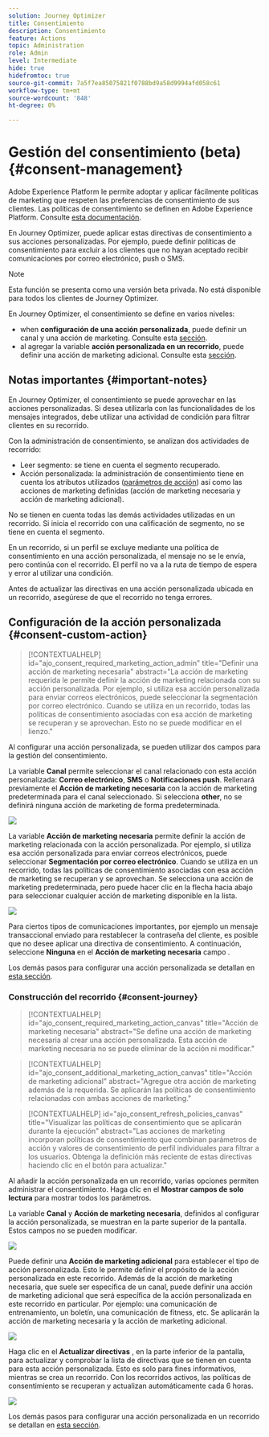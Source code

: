 ```yaml
---
solution: Journey Optimizer
title: Consentimiento
description: Consentimiento
feature: Actions
topic: Administration
role: Admin
level: Intermediate
hide: true
hidefromtoc: true
source-git-commit: 7a5f7ea85075821f0788bd9a58d9994afd058c61
workflow-type: tm+mt
source-wordcount: '848'
ht-degree: 0%

---
```


# Gestión del consentimiento (beta) {#consent-management}

Adobe Experience Platform le permite adoptar y aplicar fácilmente políticas de marketing que respeten las preferencias de consentimiento de sus clientes. Las políticas de consentimiento se definen en Adobe Experience Platform. Consulte [esta documentación](https://experienceleague.adobe.com/docs/experience-platform/data-governance/policies/user-guide.html?lang=en#consent-policy).

En Journey Optimizer, puede aplicar estas directivas de consentimiento a sus acciones personalizadas. Por ejemplo, puede definir políticas de consentimiento para excluir a los clientes que no hayan aceptado recibir comunicaciones por correo electrónico, push o SMS.

>[!NOTE]
>
>Esta función se presenta como una versión beta privada. No está disponible para todos los clientes de Journey Optimizer.

En Journey Optimizer, el consentimiento se define en varios niveles:

* when **configuración de una acción personalizada**, puede definir un canal y una acción de marketing. Consulte esta [sección](../action/consent.md#consent-custom-action).
* al agregar la variable **acción personalizada en un recorrido**, puede definir una acción de marketing adicional. Consulte esta [sección](../action/consent.md#consent-journey).

## Notas importantes {#important-notes}

En Journey Optimizer, el consentimiento se puede aprovechar en las acciones personalizadas. Si desea utilizarla con las funcionalidades de los mensajes integrados, debe utilizar una actividad de condición para filtrar clientes en su recorrido.

Con la administración de consentimiento, se analizan dos actividades de recorrido:

* Leer segmento: se tiene en cuenta el segmento recuperado.
* Acción personalizada: la administración de consentimiento tiene en cuenta los atributos utilizados ([parámetros de acción](../action/about-custom-action-configuration.md#define-the-message-parameters)) así como las acciones de marketing definidas (acción de marketing necesaria y acción de marketing adicional).

No se tienen en cuenta todas las demás actividades utilizadas en un recorrido. Si inicia el recorrido con una calificación de segmento, no se tiene en cuenta el segmento.

En un recorrido, si un perfil se excluye mediante una política de consentimiento en una acción personalizada, el mensaje no se le envía, pero continúa con el recorrido. El perfil no va a la ruta de tiempo de espera y error al utilizar una condición.

Antes de actualizar las directivas en una acción personalizada ubicada en un recorrido, asegúrese de que el recorrido no tenga errores.

<!--
There are two types of latency regarding the use of consent policies:

* **User latency**: the delay from the time a profile changes a consent settings to the moment it is applied in Experience Platform. This can take up to 48h. 
* **Consent policy latency**: the delay from the time a consent policy is created or updated to the moment it is applied. This can take up to 6 hours
-->

## Configuración de la acción personalizada {#consent-custom-action}

>[!CONTEXTUALHELP]
>id="ajo_consent_required_marketing_action_admin"
>title="Definir una acción de marketing necesaria"
>abstract="La acción de marketing requerida le permite definir la acción de marketing relacionada con su acción personalizada. Por ejemplo, si utiliza esa acción personalizada para enviar correos electrónicos, puede seleccionar la segmentación por correo electrónico. Cuando se utiliza en un recorrido, todas las políticas de consentimiento asociadas con esa acción de marketing se recuperan y se aprovechan. Esto no se puede modificar en el lienzo."

Al configurar una acción personalizada, se pueden utilizar dos campos para la gestión del consentimiento.

La variable **Canal** permite seleccionar el canal relacionado con esta acción personalizada: **Correo electrónico**, **SMS** o **Notificaciones push**. Rellenará previamente el **Acción de marketing necesaria** con la acción de marketing predeterminada para el canal seleccionado. Si selecciona **other**, no se definirá ninguna acción de marketing de forma predeterminada.

![](assets/consent1.png)

La variable **Acción de marketing necesaria** permite definir la acción de marketing relacionada con la acción personalizada. Por ejemplo, si utiliza esa acción personalizada para enviar correos electrónicos, puede seleccionar **Segmentación por correo electrónico**. Cuando se utiliza en un recorrido, todas las políticas de consentimiento asociadas con esa acción de marketing se recuperan y se aprovechan. Se selecciona una acción de marketing predeterminada, pero puede hacer clic en la flecha hacia abajo para seleccionar cualquier acción de marketing disponible en la lista.

![](assets/consent2.png)

Para ciertos tipos de comunicaciones importantes, por ejemplo un mensaje transaccional enviado para restablecer la contraseña del cliente, es posible que no desee aplicar una directiva de consentimiento. A continuación, seleccione **Ninguna** en el **Acción de marketing necesaria** campo .

Los demás pasos para configurar una acción personalizada se detallan en [esta sección](../action/about-custom-action-configuration.md#consent-management).

### Construcción del recorrido {#consent-journey}

>[!CONTEXTUALHELP]
>id="ajo_consent_required_marketing_action_canvas"
>title="Acción de marketing necesaria"
>abstract="Se define una acción de marketing necesaria al crear una acción personalizada. Esta acción de marketing necesaria no se puede eliminar de la acción ni modificar."

>[!CONTEXTUALHELP]
>id="ajo_consent_additional_marketing_action_canvas"
>title="Acción de marketing adicional"
>abstract="Agregue otra acción de marketing además de la requerida. Se aplicarán las políticas de consentimiento relacionadas con ambas acciones de marketing."

>[!CONTEXTUALHELP]
>id="ajo_consent_refresh_policies_canvas"
>title="Visualizar las políticas de consentimiento que se aplicarán durante la ejecución"
>abstract="Las acciones de marketing incorporan políticas de consentimiento que combinan parámetros de acción y valores de consentimiento de perfil individuales para filtrar a los usuarios. Obtenga la definición más reciente de estas directivas haciendo clic en el botón para actualizar."

Al añadir la acción personalizada en un recorrido, varias opciones permiten administrar el consentimiento. Haga clic en el **Mostrar campos de solo lectura** para mostrar todos los parámetros.

La variable **Canal** y **Acción de marketing necesaria**, definidos al configurar la acción personalizada, se muestran en la parte superior de la pantalla. Estos campos no se pueden modificar.

![](assets/consent4.png)

Puede definir una **Acción de marketing adicional** para establecer el tipo de acción personalizada. Esto le permite definir el propósito de la acción personalizada en este recorrido. Además de la acción de marketing necesaria, que suele ser específica de un canal, puede definir una acción de marketing adicional que será específica de la acción personalizada en este recorrido en particular. Por ejemplo: una comunicación de entrenamiento, un boletín, una comunicación de fitness, etc. Se aplicarán la acción de marketing necesaria y la acción de marketing adicional.

![](assets/consent3.png)

Haga clic en el **Actualizar directivas** , en la parte inferior de la pantalla, para actualizar y comprobar la lista de directivas que se tienen en cuenta para esta acción personalizada. Esto es solo para fines informativos, mientras se crea un recorrido. Con los recorridos activos, las políticas de consentimiento se recuperan y actualizan automáticamente cada 6 horas.

![](assets/consent5.png)

<!--
The following data is taken into account for consent:

* marketing actions and additional marketing actions defined in the custom action
* action parameters defined in the custom action, see this [section](../action/about-custom-action-configuration.md#define-the-message-parameters) 
* attributes used as criteria in a segment when the journey starts with a Read segment, see this [section](../building-journeys/read-segment.md) 

>[!NOTE]
>
>Please note that there can be a latency when updating the list of policies applied, refer to this [this section](../action/consent.md#important-notes).
-->

Los demás pasos para configurar una acción personalizada en un recorrido se detallan en [esta sección](../building-journeys/using-custom-actions.md).
